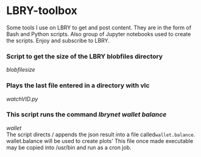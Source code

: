 # LBRY-toolbox
Some tools I use on LBRY to get and post content. They are in the form of Bash and Python scripts. Also group of Jupyter notebooks used to create the scripts. Enjoy and subscribe to LBRY.

### Script to get the size of the LBRY blobfiles directory
  *blobfilesize*
### Plays the last file entered in a directory with vlc
  *watchVID.py*
### This script runs the command *lbrynet wallet balance* 
  *wallet* <br />
The script directs / appends the json result into a file called`wallet.balance`. 
wallet.balance will be used to create plots' This file once made executable may be copied
into /usr/bin and run as a cron job.
